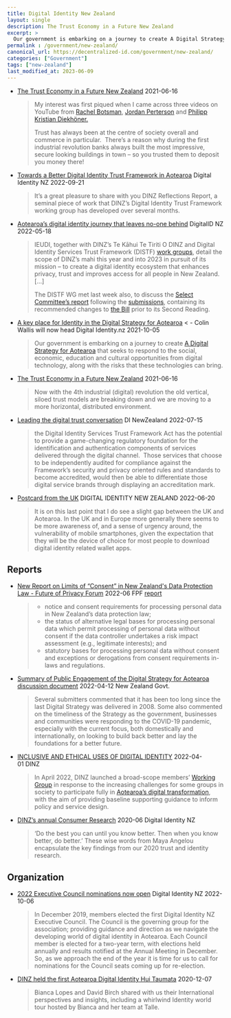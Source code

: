 ```yaml
---
title: Digital Identity New Zealand
layout: single
description: The Trust Economy in a Future New Zealand
excerpt: >
  Our government is embarking on a journey to create A Digital Strategy for Aotearoa that seeks to respond to the social, economic, education and cultural opportunities from digital technology, along with the risks that these technologies can bring.
permalink : /government/new-zealand/
canonical_url: https://decentralized-id.com/government/new-zealand/
categories: ["Government"]
tags: ["new-zealand"]
last_modified_at: 2023-06-09
---
```


* [The Trust Economy in a Future New Zealand](https://digitalidentity.nz/2021/06/16/the-trust-economy-in-a-future-new-zealand/) 2021-06-16
  > My interest was first piqued when I came across three videos on YouTube from [Rachel Botsman](https://www.youtube.com/watch?v=-vbPXbm8eTw), [Jordan Perterson](https://www.youtube.com/watch?v=pFXdsD-8SKk) and [Philipp Kristian Diekhöner.](https://www.youtube.com/watch?v=XNog-xrc_YA)
  > 
  > Trust has always been at the centre of society overall and commerce in particular.  There’s a reason why during the first industrial revolution banks always built the most impressive, secure looking buildings in town – so you trusted them to deposit you money there!
* [Towards a Better Digital Identity Trust Framework in Aotearoa](https://digitalidentity.nz/2022/09/21/towards-a-better-digital-identity-trust-framework-in-aotearoa/) Digital Identity NZ 2022-09-21
  > It’s a great pleasure to share with you DINZ Reflections Report, a seminal piece of work that DINZ’s Digital Identity Trust Framework working group has developed over several months.
* [Aotearoa’s digital identity journey that leaves no-one behind](https://digitalidentity.nz/2022/05/18/aotearoas-digital-identity-journey-that-leaves-no-one-behind/) DigitalID NZ 2022-05-18
  > IEUDI, together with DINZ’s Te Kāhui Te Tiriti O DINZ and Digital Identity Services Trust Framework (DISTF) [work groups](https://digitalidentity.nz/working-groups/), detail the scope of DINZ’s mahi this year and into 2023 in pursuit of its mission – to create a digital identity ecosystem that enhances privacy, trust and improves access for all people in New Zealand. [...]
  > 
  > The DISTF WG met last week also, to discuss the [Select Committee’s report](https://www.legislation.govt.nz/bill/government/2021/0078/latest/whole.html) following the [submissions](https://www.parliament.nz/en/pb/bills-and-laws/bills-proposed-laws/document/BILL_116015/tab/submissionsandadvice), containing its recommended changes to [the Bill](https://www.legislation.govt.nz/bill/government/2021/0078/latest/whole.html) prior to its Second Reading.
* [A key place for Identity in the Digital Strategy for Aotearoa](https://digitalidentity.nz/2021/10/05/a-key-place-for-identity-in-the-digital-strategy-for-aotearoa/) < - Colin Wallis will now head Digital Identity.nz 2021-10-05
  > Our government is embarking on a journey to create [A Digital Strategy for Aotearoa](https://www.cio.com/article/3628718/national-strategy-digital-twin-and-skills-shortages-on-nz-tech-minister-s-mind.html) that seeks to respond to the social, economic, education and cultural opportunities from digital technology, along with the risks that these technologies can bring.
* [The Trust Economy in a Future New Zealand](https://digitalidentity.nz/2021/06/16/the-trust-economy-in-a-future-new-zealand/) 2021-06-16
  > Now with the 4th industrial (digital) revolution the old vertical, siloed trust models are breaking down and we are moving to a more horizontal, distributed environment.
* [Leading the digital trust conversation](https://digitalidentity.nz/2022/07/15/leading-the-digital-trust-conversation/) DI NewZealand 2022-07-15
  > the Digital Identity Services Trust Framework Act has the potential to provide a game-changing regulatory foundation for the identification and authentication components of services delivered through the digital channel.  Those services that choose to be independently audited for compliance against the Framework’s security and privacy oriented rules and standards to become accredited, would then be able to differentiate those digital service brands through displaying an accreditation mark.
* [Postcard from the UK](https://digitalidentity.nz/2022/06/20/postcard-from-the-uk/) DIGITAL IDENTITY NEW ZEALAND 2022-06-20
  > It is on this last point that I do see a slight gap between the UK and Aotearoa. In the UK and in Europe more generally there seems to be more awareness of, and a sense of urgency around, the vulnerability of mobile smartphones, given the expectation that they will be the device of choice for most people to download digital identity related wallet apps.

## Reports
* [New Report on Limits of “Consent” in New Zealand's Data Protection Law - Future of Privacy Forum](https://fpf.org/blog/new-report-on-limits-of-consent-in-new-zealands-data-protection-law/) 2022-06 FPF [report](https://fpf.org/wp-content/uploads/2022/06/ABLI-FPF-Consent-Project-New-Zealand-Jurisdiction-Report-1.pdf)
  > - notice and consent requirements for processing personal data in New Zealand’s data protection law;
  > - the status of alternative legal bases for processing personal data which permit processing of personal data without consent if the data controller undertakes a risk impact assessment (e.g., legitimate interests); and
  > - statutory bases for processing personal data without consent and exceptions or derogations from consent requirements in-laws and regulations.
* [Summary of Public Engagement of the Digital Strategy for Aotearoa discussion document](https://www.digital.govt.nz/dmsdocument/229~towards-a-digital-strategy-for-aotearoa-summary-of-public-engagement/html) 2022-04-12 New Zealand Govt.
  > Several submitters commented that it has been too long since the last Digital Strategy was delivered in 2008. Some also commented on the timeliness of the Strategy as the government, businesses and communities were responding to the COVID-19 pandemic, especially with the current focus, both domestically and internationally, on looking to build back better and lay the foundations for a better future.
* [INCLUSIVE AND ETHICAL USES OF DIGITAL IDENTITY](https://digitalidentity.nz/inclusive-and-ethical-uses-of-digital-identity/) 2022-04-01 DINZ
  > In April 2022, DINZ launched a broad-scope members’ [Working Group](https://digitalidentity.nz/inclusive-and-ethical-uses-of-digital-identity/) in response to the increasing challenges for some groups in society to participate fully in [Aotearoa’s digital transformation](https://www.digital.govt.nz/digital-government/strategy/towards-a-digital-strategy-for-aotearoa/developing-a-digital-strategy-for-aotearoa/), with the aim of providing baseline supporting guidance to inform policy and service design.
* [DINZ’s annual Consumer Research](https://digitalidentity.nz/wp-content/uploads/sites/25/2020/07/DINZ-Scrolling-Infographic-July-2020-FINAL.pdf) 2020-06 Digital Identity NZ
  > ‘Do the best you can until you know better. Then when you know better, do better.’ These wise words from Maya Angelou encapsulate the key findings from our 2020 trust and identity research.

## Organization
* [2022 Executive Council nominations now open](https://digitalidentity.nz/2022/10/06/executive-council-nominations-now-open/) Digital Identity NZ 2022-10-06
  > In December 2019, members elected the first Digital Identity NZ Executive Council. The Council is the governing group for the association; providing guidance and direction as we navigate the developing world of digital identity in Aotearoa. Each Council member is elected for a two-year term, with elections held annually and results notified at the Annual Meeting in December. So, as we approach the end of the year it is time for us to call for nominations for the Council seats coming up for re-election.
* [DINZ held the first Aotearoa Digital Identity Hui Taumata](https://digitalidentity.nz/2020/12/07/aotearoa-digital-identity-hui-taumata-2/) 2020-12-07
  > Bianca Lopes and David Birch shared with us their International perspectives and insights, including a whirlwind Identity world tour hosted by Bianca and her team at Talle.
